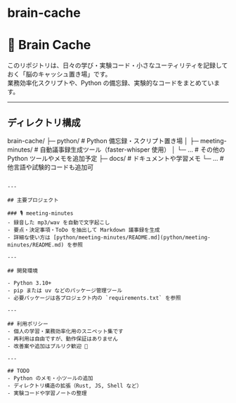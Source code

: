# brain-cache

# 🧠 Brain Cache

このリポジトリは、日々の学び・実験コード・小さなユーティリティを記録しておく「脳のキャッシュ置き場」です。  
業務効率化スクリプトや、Python の備忘録、実験的なコードをまとめています。

---

## ディレクトリ構成


brain-cache/
├─ python/            # Python 備忘録・スクリプト置き場
│  ├─ meeting-minutes/  # 自動議事録生成ツール（faster-whisper 使用）
│  └─ ...              # その他の Python ツールやメモを追加予定
├─ docs/              # ドキュメントや学習メモ
└─ ...                # 他言語や試験的コードも追加可

```

---

## 主要プロジェクト

### 🎙 meeting-minutes
- 録音した mp3/wav を自動で文字起こし
- 要点・決定事項・ToDo を抽出して Markdown 議事録を生成
- 詳細な使い方は [python/meeting-minutes/README.md](python/meeting-minutes/README.md) を参照

---

## 開発環境

- Python 3.10+
- pip または uv などのパッケージ管理ツール
- 必要パッケージは各プロジェクト内の `requirements.txt` を参照

---

## 利用ポリシー
- 個人の学習・業務効率化用のスニペット集です  
- 再利用は自由ですが、動作保証はありません  
- 改善案や追加はプルリク歓迎 🚀

---

## TODO
- Python のメモ・小ツールの追加
- ディレクトリ構造の拡張（Rust, JS, Shell など）
- 実験コードや学習ノートの整理
```
